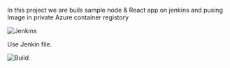 In this project we are buils sample node & React app on jenkins and pusing Image in private Azure container registory


![Jenkins](https://jenkins.io/images/logos/cosmonaut/cosmonaut.png)

Use Jenkin file.

![Build]()

